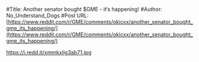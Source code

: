#Title: Another senator bought $GME - it’s happening!
#Author: No_Understand_Dogs
#Post URL: [https://www.reddit.com/r/GME/comments/okicxx/another_senator_bought_gme_its_happening/](https://www.reddit.com/r/GME/comments/okicxx/another_senator_bought_gme_its_happening/)


https://i.redd.it/xmmkxilg3ab71.jpg